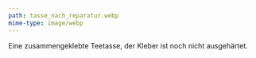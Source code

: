 ```yaml
---
path: tasse_nach_reparatur.webp
mime-type: image/webp
---
```


Eine zusammengeklebte Teetasse, der Kleber ist noch nicht ausgehärtet.

